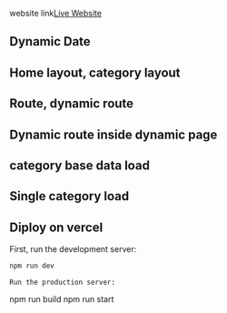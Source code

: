 website link[Live Website](https://news-new-website.vercel.app/)

## Dynamic Date
## Home layout, category layout
## Route, dynamic route 
## Dynamic route inside dynamic page
## category base data load
## Single category load
## Diploy on vercel

First, run the development server:

```bash
npm run dev

```

```
Run the production server:
```
npm run build 
npm run start
```
